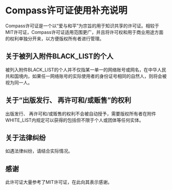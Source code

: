 # Compass许可证使用补充说明
Compass许可证是一个以“爱与和平”为宗旨的用于知识共享的许可证。相较于MIT许可证，Compass许可证适用范围更广，并且将许可权和用于商业用途方面的权利单独分开来，以方便版权所有者进行管理。

## 关于被列入附件BLACK_LIST的个人
被列入附件BLACK_LIST的个人并不仅指某一单一的网络账号或网名，在中华人民共和国境内，如果任一网络账号的实际使用者的身份证号相同的自然人，则将会被视为同一人。

## 关于“出版发行、 再许可和/或贩售”的权利
出版发行、 再许可和/或贩售的权利不会被自动授予，需要版权所有者在附件WHITE_LIST内规定可以获得的包括但不限于个人或团体等任何实体。

## 关于法律纠纷
如遇法律纠纷，请结合实际情况。

## 感谢
此许可证大量参考了MIT许可证，在此向其表示感谢。
